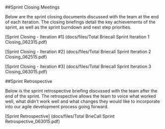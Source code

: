 ##Sprint Closing Meetings 

Below are the sprint closing documents discussed with the team at the end of each iteration. The closing briefings detail the key achievements of the sprint, as well as the sprint burndown and next step priorities.

[Sprint Closing - Iteration #1] (docs/files/Total Briecall Sprint Iteration 1 Closing_062315.pdf)

[Sprint Closing - Iteration #2] (docs/files/Total Briecall Sprint Iteration 2 Closing_062515.pdf) 

[Sprint Closing - Iteration #3] (docs/files/Total Briecall Sprint Iteration 3 Closing_063015.pdf) 

##Sprint Retrospective

Below is the sprint retrospective briefing discussed with the team after the end of the sprint. The retrospective allows the team to voice what worked well, what didn't work well and what changes they would like to incorporate into our agile development process going forward.

[Sprint Retrospective] (docs/files/Total BrieCall Sprint Retrospective_063015.pdf) 
